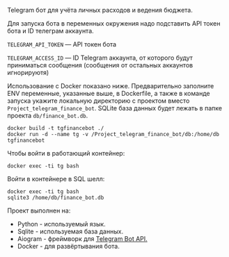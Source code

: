 Telegram бот для учёта личных расходов и ведения бюджета.

Для запуска бота в переменных окружения надо подставить API токен бота и ID телеграм аккаунта.

`TELEGRAM_API_TOKEN` — API токен бота

`TELEGRAM_ACCESS_ID` — ID Telegram аккаунта, от которого будут приниматься сообщения (сообщения от остальных аккаунтов игнорируютя)

Использование с Docker показано ниже. Предварительно заполните ENV переменные, указанные выше, в Dockerfile, а также в команде запуска укажите локальную директорию с проектом вместо `Project_telegram_finance_bot`. SQLite база данных будет лежать в папке проекта `db/finance_bot.db`.

```
docker build -t tgfinancebot ./
docker run -d --name tg -v /Project_telegram_finance_bot/db:/home/db tgfinancebot
```

Чтобы войти в работающий контейнер:

```
docker exec -ti tg bash
```

Войти в контейнере в SQL шелл:

```
docker exec -ti tg bash
sqlite3 /home/db/finance_bot.db
```

Проект выполнен на:
* Python - используемый язык.
* Sqlite - используемая база данных.
* Aiogram - фреймворк для [Telegram Bot API.](https://core.telegram.org/bots/api)
* Docker - для развёртывания бота.



